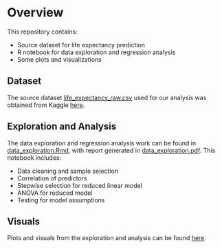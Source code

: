 # Overview

This repository contains:  

- Source dataset for life expectancy prediction
- R notebook for data exploration and regression analysis 
- Some plots and visualizations

## Dataset

The source dataset [life_expectancy_raw.csv](data/life_expectancy_raw.csv) used for our analysis was obtained from Kaggle [here](https://www.kaggle.com/kumarajarshi/life-expectancy-who).

## Exploration and Analysis

The data exploration and regression analysis work can be found in [data_exploration.Rmd](data_exploration.Rmd), with report generated in [data_exploration.pdf](data_exploration.pdf). This notebook includes:  

- Data cleaning and sample selection
- Correlation of predictors
- Stepwise selection for reduced linear model
- ANOVA for reduced model
- Testing for model assumptions

## Visuals

Plots and visuals from the exploration and analysis can be found [here](visuals).